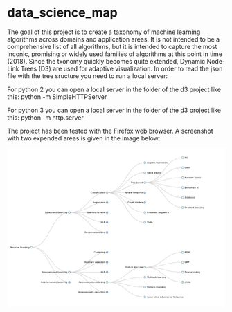 # data_science_map

The goal of this project is to create a taxonomy of machine learning algorithms across domains and application areas. It is not intended to be a comprehensive list of all algorithms,
but it is intended to capture the most inconic, promising or widely used families of algorithms at this point in time (2018). Since the txonomy quickly becomes quite extended, Dynamic 
Node-Link Trees (D3) are used for adaptive visualization. In order to read the json file with the tree sructure you need to run a local server:

For python 2 you can open a local server in the folder of the d3 project like this: 
python -m SimpleHTTPServer

For python 3 you can open a local server in the folder of the d3 project like this: 
python -m http.server 

The project has been tested with the Firefox web browser. A screenshot with two expended areas is given in the image below:

![relative path 1](/ML-taxonomy-screenshot.jpeg?raw=true "ML-taxonomy-screenshot.jpeg")



